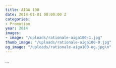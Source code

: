 ```yaml
---
title: AIGA 100
date: 2014-01-01 00:00:00 Z
categories:
- Promotion
year: 2014
images:
- image: "/uploads/rationale-aiga100-1.jpg"
thumb_image: "/uploads/rationale-aiga100-0.jpg"
og_image: "/uploads/rationale-aiga100-og.jpg\n"
---
```


...